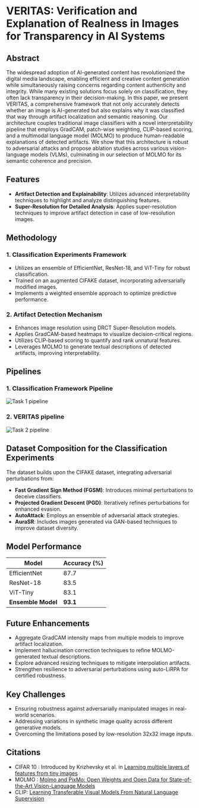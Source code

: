 # VERITAS: Verification and Explanation of Realness in Images for Transparency in AI Systems

## Abstract
The widespread adoption of AI-generated content has revolutionized the digital media landscape, enabling efficient and creative content generation while simultaneously raising concerns regarding content authenticity and integrity. While many existing solutions focus solely on classification, they often lack transparency in their decision-making. In this paper, we present VERITAS, a comprehensive framework that not only accurately detects whether an image is AI-generated but also explains why it was classified that way through artifact localization and semantic reasoning. Our architecture couples traditional image classifiers with a novel interpretability pipeline that employs GradCAM, patch-wise weighting, CLIP-based scoring, and a multimodal language model (MOLMO) to produce human-readable explanations of detected artifacts. We show that this architecture is robust to adversarial attacks and propose ablation studies across various vision-language models (VLMs), culminating in our selection of MOLMO for its semantic coherence and precision.

## Features
- **Artifact Detection and Explainability**: Utilizes advanced interpretability techniques to highlight and analyze distinguishing features.
- **Super-Resolution for Detailed Analysis**: Applies super-resolution techniques to improve artifact detection in case of low-resolution images.

## Methodology
### 1. Classification Experiments Framework
- Utilizes an ensemble of EfficientNet, ResNet-18, and ViT-Tiny for robust classification.
- Trained on an augmented CIFAKE dataset, incorporating adversarially modified images.
- Implements a weighted ensemble approach to optimize predictive performance.

### 2. Artifact Detection Mechanism
- Enhances image resolution using DRCT Super-Resolution models.
- Applies GradCAM-based heatmaps to visualize decision-critical regions.
- Utilizes CLIP-based scoring to quantify and rank unnatural features.
- Leverages MOLMO to generate textual descriptions of detected artifacts, improving interpretability.

## Pipelines
### 1. Classification Framework Pipeline
![Task 1 pipeline](pipeline_structures/Task_1_pipeline_structure.png?raw=true "Task 1 Pipeline")
### 2. VERITAS pipeline
![Task 2 pipeline](pipeline_structures/Task_2_pipeline_structure.png?raw=true "Task 2 Pipeline")

## Dataset Composition for the Classification Experiments
The dataset builds upon the CIFAKE dataset, integrating adversarial perturbations from:
- **Fast Gradient Sign Method (FGSM)**: Introduces minimal perturbations to deceive classifiers.
- **Projected Gradient Descent (PGD)**: Iteratively refines perturbations for enhanced evasion.
- **AutoAttack**: Employs an ensemble of adversarial attack strategies.
- **AuraSR**: Includes images generated via GAN-based techniques to improve dataset diversity.

## Model Performance
| Model               | Accuracy (%) |
|---------------------|-------------|
| EfficientNet        | 87.7        |
| ResNet-18          | 83.5        |
| ViT-Tiny           | 83.1        |
| **Ensemble Model** | **93.1**    |

## Future Enhancements
- Aggregate GradCAM intensity maps from multiple models to improve artifact localization.
- Implement hallucination correction techniques to refine MOLMO-generated textual descriptions.
- Explore advanced resizing techniques to mitigate interpolation artifacts.
- Strengthen resilience to adversarial perturbations using auto-LiRPA for certified robustness.

## Key Challenges
- Ensuring robustness against adversarially manipulated images in real-world scenarios.
- Addressing variations in synthetic image quality across different generative models.
- Overcoming the limitations posed by low-resolution 32x32 image inputs.

## Citations
- CIFAR 10 : Introduced by Krizhevsky et al. in [Learning multiple layers of features from tiny images](https://www.cs.toronto.edu/~kriz/learning-features-2009-TR.pdf)
- MOLMO : [Molmo and PixMo: Open Weights and Open Data for State-of-the-Art Vision-Language Models](https://arxiv.org/pdf/2409.17146)
- CLIP: [Learning Transferable Visual Models From Natural Language Supervision](https://arxiv.org/abs/2103.00020)
